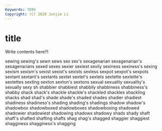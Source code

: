 ```yaml
---
Keywords: 7895
Copyright: (C) 2020 Junjie Li
---
```


# title

Write contents here!!!
 
sewing 
sewing's 
sewn 
sews 
sex
sex's 
sexagenarian 
sexagenarian's 
sexagenarians 
sexed 
sexes 
sexier 
sexiest 
sexily 
sexiness
sexiness's 
sexing 
sexism 
sexism's 
sexist 
sexist's 
sexists 
sexless 
sexpot 
sexpot's
sexpots 
sextant 
sextant's 
sextants 
sextet 
sextet's 
sextets 
sextette 
sextette's 
sextettes
sexting 
sexton 
sexton's 
sextons 
sexual 
sexuality 
sexuality's 
sexually 
sexy 
sh
shabbier 
shabbiest 
shabbily 
shabbiness 
shabbiness's 
shabby 
shack 
shack's 
shackle 
shackle's
shackled 
shackles 
shackling 
shacks 
shad 
shad's 
shade 
shade's 
shaded 
shades
shadier 
shadiest 
shadiness 
shadiness's 
shading 
shading's 
shadings 
shadow 
shadow's 
shadowbox
shadowboxed 
shadowboxes 
shadowboxing 
shadowed 
shadowier 
shadowiest 
shadowing 
shadows 
shadowy 
shads
shady 
shaft 
shaft's 
shafted 
shafting 
shafts 
shag 
shag's 
shagged 
shaggier
shaggiest 
shagginess 
shagginess's 
shagging 
